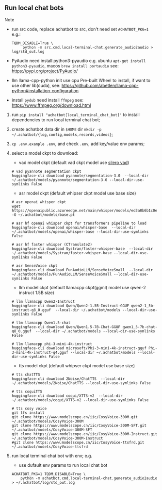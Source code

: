 ## Run local chat bots

> [!NOTE]
>
> - run src code, replace achatbot to src, don't need set `ACHATBOT_PKG=1` e.g.:
>
>   ```
>   TQDM_DISABLE=True \
>        python -m src.cmd.local-terminal-chat.generate_audio2audio > log/std_out.log
>   ```
>
> - PyAudio need install python3-pyaudio 
>   e.g. ubuntu `apt-get install python3-pyaudio`, macos `brew install portaudio`
>   see: https://pypi.org/project/PyAudio/
>
> - llm llama-cpp-python init use cpu Pre-built Wheel to install, 
>   if want to use other lib(cuda), see: https://github.com/abetlen/llama-cpp-python#installation-configuration
>
> - install `pydub`  need install `ffmpeg` see: https://www.ffmpeg.org/download.html

1. run `pip install "achatbot[local_terminal_chat_bot]"` to install dependencies to run local terminal chat bot;

2. create achatbot data dir in `$HOME` dir `mkdir -p ~/.achatbot/{log,config,models,records,videos}`;

3. `cp .env.example .env`, and check `.env`, add key/value env params;

4. select a model ckpt to download:

   - vad model ckpt (default vad ckpt model use [silero vad](https://github.com/snakers4/silero-vad))

   ```
   # vad pyannote segmentation ckpt
   huggingface-cli download pyannote/segmentation-3.0  --local-dir ~/.achatbot/models/pyannote/segmentation-3.0 --local-dir-use-symlinks False
   ```

   - asr model ckpt (default whipser ckpt model use base size)

   ```
   # asr openai whisper ckpt
   wget https://openaipublic.azureedge.net/main/whisper/models/ed3a0b6b1c0edf879ad9b11b1af5a0e6ab5db9205f891f668f8b0e6c6326e34e/base.pt -O ~/.achatbot/models/base.pt
   
   # asr hf openai whisper ckpt for transformers pipeline to load
   huggingface-cli download openai/whisper-base  --local-dir ~/.achatbot/models/openai/whisper-base --local-dir-use-symlinks False
   
   # asr hf faster whisper (CTranslate2)
   huggingface-cli download Systran/faster-whisper-base  --local-dir ~/.achatbot/models/Systran/faster-whisper-base --local-dir-use-symlinks False
   
   # asr SenseVoice ckpt
   huggingface-cli download FunAudioLLM/SenseVoiceSmall  --local-dir ~/.achatbot/models/FunAudioLLM/SenseVoiceSmall --local-dir-use-symlinks False
   ```

   - llm model ckpt (default llamacpp ckpt(ggml) model use qwen-2 instruct 1.5B size)

   ```
   # llm llamacpp Qwen2-Instruct
   huggingface-cli download Qwen/Qwen2-1.5B-Instruct-GGUF qwen2-1_5b-instruct-q8_0.gguf  --local-dir ~/.achatbot/models --local-dir-use-symlinks False
   
   # llm llamacpp Qwen1.5-chat
   huggingface-cli download Qwen/Qwen1.5-7B-Chat-GGUF qwen1_5-7b-chat-q8_0.gguf  --local-dir ~/.achatbot/models --local-dir-use-symlinks False
   
   # llm llamacpp phi-3-mini-4k-instruct
   huggingface-cli download microsoft/Phi-3-mini-4k-instruct-gguf Phi-3-mini-4k-instruct-q4.gguf --local-dir ~/.achatbot/models --local-dir-use-symlinks False
   
   ```

   - tts model ckpt (default whipser ckpt model use base size)

   ```
   # tts chatTTS
   huggingface-cli download 2Noise/ChatTTS  --local-dir ~/.achatbot/models/2Noise/ChatTTS --local-dir-use-symlinks False
   
   # tts coquiTTS
   huggingface-cli download coqui/XTTS-v2  --local-dir ~/.achatbot/models/coqui/XTTS-v2 --local-dir-use-symlinks False
   
   # tts cosy voice
   git lfs install
   git clone https://www.modelscope.cn/iic/CosyVoice-300M.git ~/.achatbot/models/CosyVoice-300M
   git clone https://www.modelscope.cn/iic/CosyVoice-300M-SFT.git ~/.achatbot/models/CosyVoice-300M-SFT
   git clone https://www.modelscope.cn/iic/CosyVoice-300M-Instruct.git ~/.achatbot/models/CosyVoice-300M-Instruct
   #git clone https://www.modelscope.cn/iic/CosyVoice-ttsfrd.git ~/.achatbot/models/CosyVoice-ttsfrd
   
   ```

5. run local terminal chat bot with env; e.g. 

   - use dufault env params to run local chat bot

   ```
   ACHATBOT_PKG=1 TQDM_DISABLE=True \
       python -m achatbot.cmd.local-terminal-chat.generate_audio2audio > ~/.achatbot/log/std_out.log
   ```

   